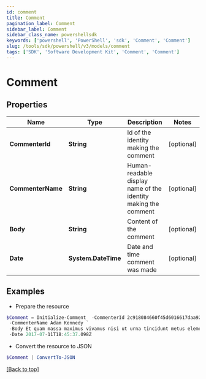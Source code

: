 ```yaml
---
id: comment
title: Comment
pagination_label: Comment
sidebar_label: Comment
sidebar_class_name: powershellsdk
keywords: ['powershell', 'PowerShell', 'sdk', 'Comment', 'Comment'] 
slug: /tools/sdk/powershell/v3/models/comment
tags: ['SDK', 'Software Development Kit', 'Comment', 'Comment']
---
```



# Comment

## Properties

Name | Type | Description | Notes
------------ | ------------- | ------------- | -------------
**CommenterId** | **String** | Id of the identity making the comment | [optional] 
**CommenterName** | **String** | Human-readable display name of the identity making the comment | [optional] 
**Body** | **String** | Content of the comment | [optional] 
**Date** | **System.DateTime** | Date and time comment was made | [optional] 

## Examples

- Prepare the resource
```powershell
$Comment = Initialize-Comment  -CommenterId 2c918084660f45d6016617daa9210584 `
 -CommenterName Adam Kennedy `
 -Body Et quam massa maximus vivamus nisi ut urna tincidunt metus elementum erat. `
 -Date 2017-07-11T18:45:37.098Z
```

- Convert the resource to JSON
```powershell
$Comment | ConvertTo-JSON
```


[[Back to top]](#) 

